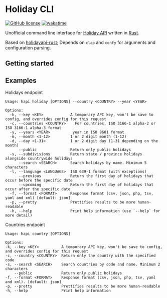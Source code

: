 # Holiday CLI
[![GitHub license](https://img.shields.io/github/license/TechTheAwesome/holidayapi-cli?style=for-the-badge)](https://github.com/TechTheAwesome/holidayapi-cli/blob/main/LICENSE)
[![wakatime](https://wakatime.com/badge/user/4312729e-bc28-4bc0-9074-161a64a7ad20/project/90c767c8-e677-49e8-853a-7bfc617649c8.svg?style=for-the-badge)](https://wakatime.com/badge/user/4312729e-bc28-4bc0-9074-161a64a7ad20/project/90c767c8-e677-49e8-853a-7bfc617649c8)

Unofficial command line interface for [Holiday API](https://holidayapi.com/) written in [Rust](https://github.com/rust-lang/).

Based on [holidayapi-rust](https://github.com/rust-lang/); Depends on `clap` and `confy` for arguments and configuration parsing. 

## Getting started

## Examples
Holidays endpoint
```console
Usage: hapi holiday [OPTIONS] --country <COUNTRY> --year <YEAR>

Options:
  -k, --key <KEY>            A temporary API key, won't be save to config, and overrides config for this request
  -c, --countries <COUNTRY>    For countries, ISO 3166-1 alpha-2 or ISO 3166-1 alpha-3 format
  -y, --years <YEAR>          year in ISO 8601 format
  -m, --month <1-12>         1 or 2 digit month (1-12)
  -d, --day <1-31>           1 or 2 digit day (1-31 depending on the month)
      --public               Return only public holidays
  -s, --subdivisions         Return state / province holidays alongside countrywide holidays
      --search <SEARCH>      Search holidays by name. Minimum 5 characters
  -l, --language <LANGUAGE>  ISO 639-1 format (with exceptions)
      --previous             Return the first day of holidays that occur before the specific date
      --upcoming             Return the first day of holidays that occur after the specific date
  -f, --format <FORMAT>      Response format (csv, json, php, tsv, yaml and xml) [default: json]
  -p, --pretty               Prettifies results to be more human-readable
  -h, --help                 Print help information (use `--help` for more detail)
  ```
  Countries endpoint
  ```console
  Usage: hapi country [OPTIONS]

Options:
  -k, --key <KEY>          A temporary API key, won't be save to config, and overrides config for this request
  -c, --country <COUNTRY>  Return only the country with the specified code
  -s, --search <SEARCH>    Search countries by code and name. Minimum 2 characters
      --public             Return only public holidays
  -f, --format <FORMAT>    Response format (csv, json, php, tsv, yaml and xml). [default: json]
  -p, --pretty             Prettifies results to be more human-readable
  -h, --help               Print help information
  ```